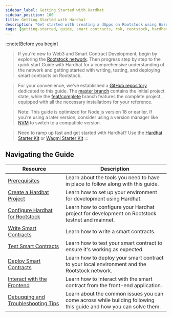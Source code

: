 ```yaml
---
sidebar_label: Getting Started with Hardhat
sidebar_position: 100
title: Getting Started with Hardhat
description: "Get started with creating a dApps on Rootstock using Hardhat and other tools."
tags: [getting-started, guide, smart contracts, rsk, rootstock, hardhat, blockchain]
---
```


:::note[Before you begin]

> If you're new to Web3 and Smart Contract Development, begin by exploring the [Rootstock network](/developers/blockchain-essentials/overview/). Then progress step by step to the quick start Guide with Hardhat for a comprehensive understanding of the network and getting started with writing, testing, and deploying smart contracts on Rootstock.

> For your convenience, we've established a [GitHub repository](https://github.com/rsksmart/rootstock-quick-start-guide) dedicated to this guide. The [master branch](https://github.com/rsksmart/rootstock-quick-start-guide/tree/master) contains the initial project state, while the [feat/complete](https://github.com/rsksmart/rootstock-quick-start-guide/tree/feat/complete) branch features the complete project, equipped with all the necessary installations for your reference.

> Note: This guide is optimized for Node.js version 18 or earlier. If you're using a later version, consider using a version manager like [NVM](https://github.com/nvm-sh/nvm/blob/master/README.md) to switch to a compatible version.

> Need to ramp up fast and get started with Hardhat? Use the [Hardhat Starter Kit](https://github.com/rsksmart/rootstock-hardhat-starterkit) or [Wagmi Starter Kit](https://github.com/rsksmart/rsk-wagmi-starter-kit)
:::

## Navigating the Guide

| Resource                                                       | Description                                                                                    |
| ----------------------------------------------------------- | ---------------------------------------------------------------------------------------------- |
| [Prerequisites](/developers/requirements/) | Learn about the tools you need to have in place to follow along with this guide.|
| [Create a Hardhat Project](/developers/smart-contracts/hardhat/) | Learn how to set up your environment for development using Hardhat.|
| [Configure Hardhat for Rootstock](/developers/smart-contracts/hardhat/configure-hardhat-rootstock/) | Learn how to configure your Hardhat project for development on Rootstock testnet and mainnet.|
| [Write Smart Contracts](/developers/smart-contracts/hardhat/write-smart-contracts/) | Learn how to write a smart contracts.|
| [Test Smart Contracts](/developers/smart-contracts/hardhat/test-smart-contracts/) | Learn how to test your smart contract to ensure it's working as expected. |
| [Deploy Smart Contracts](/developers/smart-contracts/hardhat/deploy-smart-contracts/) | Learn how to deploy your smart contract to your local environment and the Rootstock network. |
| [Interact with the Frontend](/developers/smart-contracts/hardhat/interact-with-frontend/) | Learn how to interact with the smart contract from the front-end application. |
| [Debugging and Troubleshooting Tips](/developers/smart-contracts/hardhat/troubleshooting/) | Learn about the common issues you can come across while building following this guide and how you can solve them. |